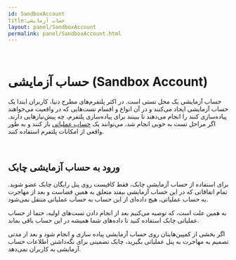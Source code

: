 ```yaml
---  
id: SandboxAccount  
title:حساب آزمایشی  
layout: panel/SandboxAccount  
permalink: panel/SandboxAccount.html  
---  
```


<br>

# حساب آزمایشی (Sandbox Account)  


حساب آزمایشی  یک محل تستی است. در اکثر پلتفرم‌های مطرح دنیا، کاربران ابتدا یک حساب آزمایشی ایجاد می‌کنند و در آن انواع و اقسام تست‌هایی که در واقعیت می‌خواهند پیاده‌سازی کنند را انجام می‌دهند تا ببینند برای پیاده‌سازی پلتفرم، چه پیش‌نیازهایی دارند. اگر مراحل تست به خوبی انجام شد، می‌توانند یک [حساب عملیاتی]() باز کنند و به طور واقعی از امکانات پلتفرم استفاده کنند. 

<br>


## ورود به حساب آزمایشی چابک  

برای استفاده از حساب آزمایشی چابک، فقط کافیست روی پنل رایگان چابک عضو شوید. تمام اتفاقاتی که در این حساب آزمایشی بیفتد متعلق به همین فضاست و بعد از مهاجرت به حساب عملیاتی، هیچ داده‌ای از این حساب به حساب عملیاتی منتقل نمی‌شود.
 
به همین علت است، که توصیه می‌کنیم بعد از انجام دادن تست‌های اولیه، حتما از حساب عملیاتی چابک استفاده کنید تا داده‌های شما همیشه در این حساب باقی بماند.
 
اگر بخشی از کمپین‌هایتان روی حساب آزمایشی پیاده سازی و انجام شود و بعد از مدتی تصمیم به مهاجرت به پنل عملیاتی بگیرید، چابک تضمینی برای نگه‌داشتن اطلاعات حساب آزمایشی به کاربران نمی‌دهد. 


<br>